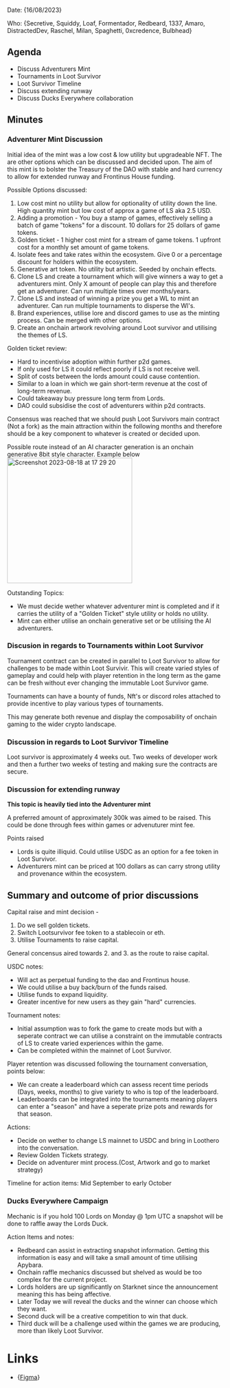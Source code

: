 Date: {16/08/2023}

Who: {Secretive, Squiddy, Loaf, Formentador, Redbeard, 1337, Amaro, DistractedDev, Raschel, Milan, Spaghetti, 0xcredence, Bulbhead}

## Agenda
- Discuss Adventurers Mint
- Tournaments in Loot Survivor
- Loot Survivor Timeline
- Discuss extending runway
- Discuss Ducks Everywhere collaboration
  
## Minutes

### Adventurer Mint Discussion
Initial idea of the mint was a low cost & low utility but upgradeable NFT. The are other options which can be discussed and decided upon. The aim of this mint is to bolster the Treasury of the DAO with stable and hard currency to allow for extended runway and Frontinus House funding.

Possible Options discussed:
1. Low cost mint no utility but allow for optionality of utility down the line. High quantity mint but low cost of approx a game of LS aka 2.5 USD.
2. Adding a promotion - You buy a stamp of games, effectively selling a batch of game "tokens" for a discount. 10 dollars for 25 dollars of game tokens. 
3. Golden ticket - 1 higher cost mint for a stream of game tokens. 1 upfront cost for a monthly set amount of game tokens.
4. Isolate fees and take rates within the ecosystem. Give 0 or a percentage discount for holders within the ecosystem.
5. Generative art token. No utility but artistic. Seeded by onchain effects.
6. Clone LS and create a tournament which will give winners a way to get a adventurers mint. Only X amount of people can play this and therefore get an adventurer. Can run multiple times over months/years.
7. Clone LS and instead of winning a prize you get a WL to mint an adventurer. Can run multiple tournaments to disperse the Wl's.
8. Brand experiences, utilise lore and discord games to use as the minting process. Can be merged with other options.
9. Create an onchain artwork revolving around Loot survivor and utilising the themes of LS.

Golden ticket review:
- Hard to incentivise adoption within further p2d games.
- If only used for LS it could reflect poorly if LS is not receive well.
- Split of costs between the lords amount could cause contention.
- Similar to a loan in which we gain short-term revenue at the cost of long-term revenue.
- Could takeaway buy pressure long term from Lords.
- DAO could subsidise the cost of adventurers within p2d contracts.

Consensus was reached that we should push Loot Survivors main contract (Not a fork) as the main attraction within the following months and therefore should be a key component to whatever is created or decided upon. 

Possible route instead of an AI character generation is an onchain generative 8bit style character. Example below <img width="291" alt="Screenshot 2023-08-18 at 17 29 20" src="https://github.com/Calcutatator/bibliotheca-minutes/assets/114863662/815215a6-b932-4ffb-a03f-c148e1d83819">

Outstanding Topics:
- We must decide wether whatever adventurer mint is completed and if it carries the utility of a "Golden Ticket" style utility or holds no utility.
- Mint can either utilise an onchain generative set or be utilising the AI adventurers.

### Discusion in regards to Tournaments within Loot Survivor
Tournament contract can be created in parallel to Loot Survivor to allow for challenges to be made within Loot Survivir. This will create varied styles of gameplay and could help with player retention in the long term as the game can be fresh without ever changing the immutable Loot Survivor game.

Tournaments can have a bounty of funds, Nft's or discord roles attached to provide incentive to play various types of tournaments. 

This may generate both revenue and display the composability of onchain gaming to the wider crypto landscape.

### Discussion in regards to Loot Survivor Timeline

Loot survivor is approximately 4 weeks out. Two weeks of developer work and then a further two weeks of testing and making sure the contracts are secure.

### Discussion for extending runway
**This topic is heavily tied into the Adventurer mint**

A preferred amount of approximately 300k was aimed to be raised. This could be done through fees within games or advenuturer mint fee.

Points raised
- Lords is quite illiquid. Could utilise USDC as an option for a fee token in Loot Survivor.
- Adventurers mint can be priced at 100 dollars as can carry strong utility and provenance within the ecosystem.

## Summary and outcome of prior discussions
Capital raise and mint decision -
1. Do we sell golden tickets.
2. Switch Lootsurvivor fee token to a stablecoin or eth.
3. Utilise Tournaments to raise capital.

General concensus aired towards 2. and 3. as the route to raise capital.

USDC notes:
- Will act as perpetual funding to the dao and Frontinus house.
- We could utilise a buy back/burn of the funds raised.
- Utilise funds to expand liquidity.
- Greater incentive for new users as they gain "hard" currencies.

Tournament notes:
- Initial assumption was to fork the game to create mods but with a seperate contract we can utilise a constraint on the immutable contracts of LS to create varied experiences within the game.
- Can be completed within the mainnet of Loot Survivor.

Player retention was discussed following the tournament conversation, points below:
- We can create a leaderboard which can assess recent time periods (Days, weeks, months) to give variety to who is top of the leaderboard.
- Leaderboards can be integrated into the tournaments meaning players can enter a "season" and have a seperate prize pots and rewards for that season.

Actions:
- Decide on wether to change LS mainnet to USDC and bring in Loothero into the conversation.
- Review Golden Tickets strategy.
- Decide on adventurer mint process.(Cost, Artwork and go to market strategy)

Timeline for action items:
Mid September to early October

### Ducks Everywhere Campaign
Mechanic is if you hold 100 Lords on Monday @ 1pm UTC a snapshot will be done to raffle away the Lords Duck.

Action Items and notes:
- Redbeard can assist in extracting snapshot information. Getting this information is easy and will take a small amount of time utilising Apybara.
- Onchain raffle mechanics discussed but shelved as would be too complex for the current project.
- Lords holders are up significantly on Starknet since the announcement meaning this has being affective.
- Later Today we will reveal the ducks and the winner can choose which they want.
- Second duck will be a creative competition to win that duck.
- Third duck will be a challenge used within the games we are producing, more than likely Loot Survivor.

# Links

-   {[Figma](https://www.figma.com/file/2IPm5weOEc0laaGX8SHBw3/Realms-Brand-%26-Design-Update-Brainstorm?type=whiteboard&node-id=0-1&t=XXojG4iiu5y9QNxh-0)}

